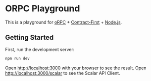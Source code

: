 # ORPC Playground

This is a playground for [oRPC](https://orpc.unnoq.com) + [Contract-First](https://orpc.unnoq.com/docs/contract-first/define-contract) + [Node.js](https://nodejs.org).

## Getting Started

First, run the development server:

```bash
npm run dev
```

Open [http://localhost:3000](http://localhost:3000) with your browser to see the result.
Open [http://localhost:3000/scalar](http://localhost:3000/scalar) to see the Scalar API Client.
